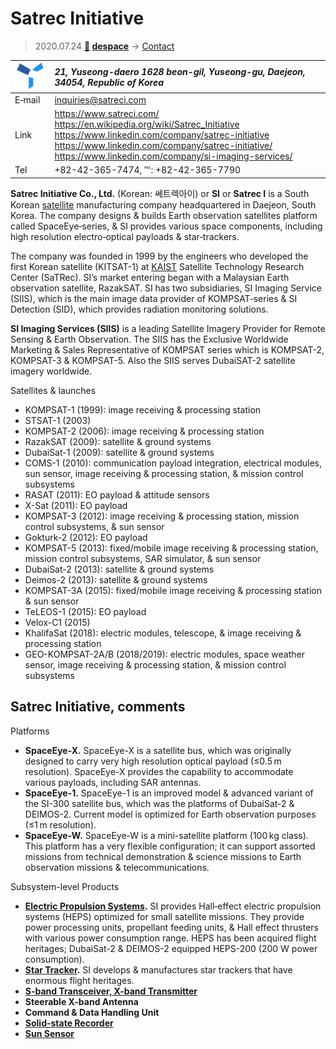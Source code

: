 # Satrec Initiative
> 2020.07.24 **[🚀](../index/index.md) [despace](index.md)** → [Contact](contact.md)

|[![](f/contact/s/satreci_logo1_thumb.png)](f/contact/s/satreci_logo1.png)|*21, Yuseong-daero 1628 beon-gil, Yuseong-gu, Daejeon, 34054, Republic of Korea*|
|:--|:--|
|E‑mail|<inquiries@satreci.com>|
|Link|<https://www.satreci.com/><br> <https://en.wikipedia.org/wiki/Satrec_Initiative><br> <https://www.linkedin.com/company/satrec-initiative><br> <https://www.linkedin.com/company/satrec-initiative/><br> <https://www.linkedin.com/company/si-imaging-services/>|
|Tel|+82-42-365-7474, ℻: +82-42-365-7790|

**Satrec Initiative Co., Ltd.** (Korean: 쎄트렉아이) or **SI** or **Satrec I** is a South Korean [satellite](sc.md) manufacturing company headquartered in Daejeon, South Korea. The company designs & builds Earth observation satellites platform called SpaceEye‑series, & SI provides various space components, including high resolution electro‑optical payloads & star‑trackers.

The company was founded in 1999 by the engineers who developed the first Korean satellite (KITSAT-1) at [KAIST](kaist.md) Satellite Technology Research Center (SaTRec). SI’s market entering began with a Malaysian Earth observation satellite, RazakSAT. SI has two subsidiaries, SI Imaging Service (SIIS), which is the main image data provider of KOMPSAT‑series & SI Detection (SID), which provides radiation monitoring solutions.

**SI Imaging Services (SIIS)** is a leading Satellite Imagery Provider for Remote Sensing & Earth Observation. The SIIS has the Exclusive Worldwide Marketing & Sales Representative of KOMPSAT series which is KOMPSAT-2, KOMPSAT-3 & KOMPSAT-5. Also the SIIS serves DubaiSAT-2 satellite imagery worldwide.

Satellites & launches

   - KOMPSAT-1 (1999): image receiving & processing station
   - STSAT-1 (2003)
   - KOMPSAT-2 (2006): image receiving & processing station
   - RazakSAT (2009): satellite & ground systems
   - DubaiSat-1 (2009): satellite & ground systems
   - COMS-1 (2010): communication payload integration, electrical modules, sun sensor, image receiving & processing station, & mission control subsystems
   - RASAT (2011): EO payload & attitude sensors
   - X-Sat (2011): EO payload
   - KOMPSAT-3 (2012): image receiving & processing station, mission control subsystems, & sun sensor
   - Gokturk-2 (2012): EO payload
   - KOMPSAT-5 (2013): fixed/mobile image receiving & processing station, mission control subsystems, SAR simulator, & sun sensor
   - DubaiSat-2 (2013): satellite & ground systems
   - Deimos-2 (2013): satellite & ground systems
   - KOMPSAT-3A (2015): fixed/mobile image receiving & processing station & sun sensor
   - TeLEOS-1 (2015): EO payload
   - Velox-C1 (2015)
   - KhalifaSat (2018): electric modules, telescope, & image receiving & processing station
   - GEO-KOMPSAT-2A/B (2018/2019): electric modules, space weather sensor, image receiving & processing station, & mission control subsystems

<p style="page-break-after:always"> </p>

## Satrec Initiative, comments

Platforms

   - **SpaceEye-X.** SpaceEye-X is a satellite bus, which was originally designed to carry very high resolution optical payload (≤0.5 m resolution). SpaceEye-X provides the capability to accommodate various payloads, including SAR antennas.
   - **SpaceEye-1.** SpaceEye-1 is an improved model & advanced variant of the SI-300 satellite bus, which was the platforms of DubaiSat-2 & DEIMOS-2. Current model is optimized for Earth observation purposes (≤1 m resolution).
   - **SpaceEye-W.** SpaceEye-W is a mini-satellite platform (100 kg class). This platform has a very flexible configuration; it can support assorted missions from technical demonstration & science missions to Earth observation missions & telecommunications.

Subsystem-level Products

   - **[Electric Propulsion Systems](ps.md).** SI provides Hall‑effect electric propulsion systems (HEPS) optimized for small satellite missions. They provide power processing units, propellant feeding units, & Hall effect thrusters with various power consumption range. HEPS has been acquired flight heritages; DubaiSat-2 & DEIMOS-2 equipped HEPS-200 (200 W power consumption).
   - **[Star Tracker](sensor.md).** SI develops & manufactures star trackers that have enormous flight heritages.
   - **[S-band Transceiver, X-band Transmitter](comms.md)**
   - **Steerable X-band Antenna**
   - **Command & Data Handling Unit**
   - **[Solid-state Recorder](ds.md)**
   - **[Sun Sensor](sensor.md)**

